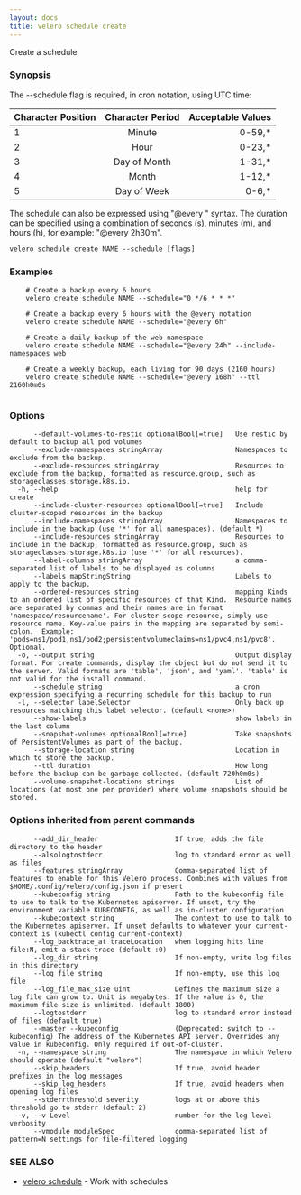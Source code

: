 ```yaml
---
layout: docs
title: velero schedule create
---
```

Create a schedule

### Synopsis

The --schedule flag is required, in cron notation, using UTC time:

| Character Position | Character Period | Acceptable Values |
| -------------------|:----------------:| -----------------:|
| 1                  | Minute           | 0-59,*            |
| 2                  | Hour             | 0-23,*            |
| 3                  | Day of Month     | 1-31,*            |
| 4                  | Month            | 1-12,*            |
| 5                  | Day of Week      | 0-6,*             |

The schedule can also be expressed using "@every <duration>" syntax. The duration
can be specified using a combination of seconds (s), minutes (m), and hours (h), for
example: "@every 2h30m".

```
velero schedule create NAME --schedule [flags]
```

### Examples

```
	# Create a backup every 6 hours
	velero create schedule NAME --schedule="0 */6 * * *"

	# Create a backup every 6 hours with the @every notation
	velero create schedule NAME --schedule="@every 6h"

	# Create a daily backup of the web namespace
	velero create schedule NAME --schedule="@every 24h" --include-namespaces web

	# Create a weekly backup, each living for 90 days (2160 hours)
	velero create schedule NAME --schedule="@every 168h" --ttl 2160h0m0s
	
```

### Options

```
      --default-volumes-to-restic optionalBool[=true]   Use restic by default to backup all pod volumes
      --exclude-namespaces stringArray                  Namespaces to exclude from the backup.
      --exclude-resources stringArray                   Resources to exclude from the backup, formatted as resource.group, such as storageclasses.storage.k8s.io.
  -h, --help                                            help for create
      --include-cluster-resources optionalBool[=true]   Include cluster-scoped resources in the backup
      --include-namespaces stringArray                  Namespaces to include in the backup (use '*' for all namespaces). (default *)
      --include-resources stringArray                   Resources to include in the backup, formatted as resource.group, such as storageclasses.storage.k8s.io (use '*' for all resources).
      --label-columns stringArray                       a comma-separated list of labels to be displayed as columns
      --labels mapStringString                          Labels to apply to the backup.
      --ordered-resources string                        mapping Kinds to an ordered list of specific resources of that Kind.  Resource names are separated by commas and their names are in format 'namespace/resourcename'. For cluster scope resource, simply use resource name. Key-value pairs in the mapping are separated by semi-colon.  Example: 'pods=ns1/pod1,ns1/pod2;persistentvolumeclaims=ns1/pvc4,ns1/pvc8'.  Optional.
  -o, --output string                                   Output display format. For create commands, display the object but do not send it to the server. Valid formats are 'table', 'json', and 'yaml'. 'table' is not valid for the install command.
      --schedule string                                 a cron expression specifying a recurring schedule for this backup to run
  -l, --selector labelSelector                          Only back up resources matching this label selector. (default <none>)
      --show-labels                                     show labels in the last column
      --snapshot-volumes optionalBool[=true]            Take snapshots of PersistentVolumes as part of the backup.
      --storage-location string                         Location in which to store the backup.
      --ttl duration                                    How long before the backup can be garbage collected. (default 720h0m0s)
      --volume-snapshot-locations strings               List of locations (at most one per provider) where volume snapshots should be stored.
```

### Options inherited from parent commands

```
      --add_dir_header                   If true, adds the file directory to the header
      --alsologtostderr                  log to standard error as well as files
      --features stringArray             Comma-separated list of features to enable for this Velero process. Combines with values from $HOME/.config/velero/config.json if present
      --kubeconfig string                Path to the kubeconfig file to use to talk to the Kubernetes apiserver. If unset, try the environment variable KUBECONFIG, as well as in-cluster configuration
      --kubecontext string               The context to use to talk to the Kubernetes apiserver. If unset defaults to whatever your current-context is (kubectl config current-context)
      --log_backtrace_at traceLocation   when logging hits line file:N, emit a stack trace (default :0)
      --log_dir string                   If non-empty, write log files in this directory
      --log_file string                  If non-empty, use this log file
      --log_file_max_size uint           Defines the maximum size a log file can grow to. Unit is megabytes. If the value is 0, the maximum file size is unlimited. (default 1800)
      --logtostderr                      log to standard error instead of files (default true)
      --master --kubeconfig              (Deprecated: switch to --kubeconfig) The address of the Kubernetes API server. Overrides any value in kubeconfig. Only required if out-of-cluster.
  -n, --namespace string                 The namespace in which Velero should operate (default "velero")
      --skip_headers                     If true, avoid header prefixes in the log messages
      --skip_log_headers                 If true, avoid headers when opening log files
      --stderrthreshold severity         logs at or above this threshold go to stderr (default 2)
  -v, --v Level                          number for the log level verbosity
      --vmodule moduleSpec               comma-separated list of pattern=N settings for file-filtered logging
```

### SEE ALSO

* [velero schedule](velero_schedule.md)	 - Work with schedules

